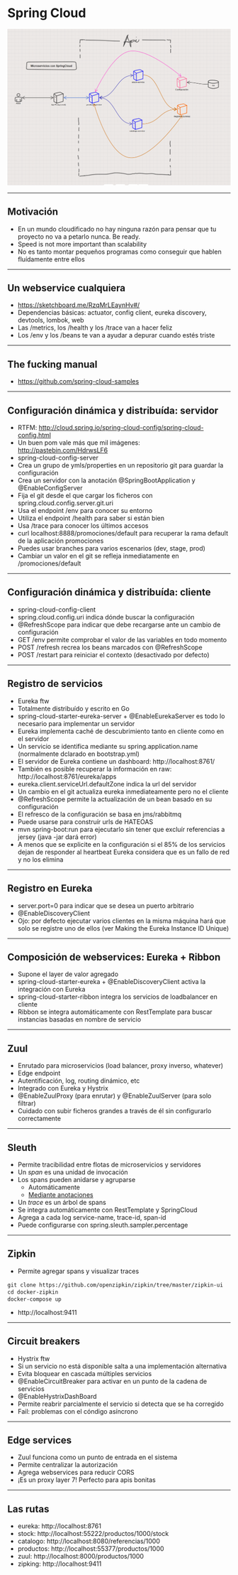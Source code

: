 # Spring Cloud

![Arquitectura general](esquema.png)

---
## Motivación

* En un mundo cloudificado no hay ninguna razón para pensar que tu proyecto no va a petarlo nunca. Be ready.
* Speed is not more important than scalability
* No es tanto montar pequeños programas como conseguir que hablen fluídamente entre ellos



---
## Un webservice cualquiera

* https://sketchboard.me/RzqMrLEaynHv#/
* Dependencias básicas: actuator, config client, eureka discovery, devtools, lombok, web
* Las /metrics, los /health y los /trace van a hacer feliz
* Los /env y los /beans te van a ayudar a depurar cuando estés triste
  


---
## The fucking manual

* https://github.com/spring-cloud-samples

---
## Configuración dinámica y distribuída: servidor

* RTFM: http://cloud.spring.io/spring-cloud-config/spring-cloud-config.html
* Un buen pom vale más que mil imágenes: http://pastebin.com/HdrwsLF6
* spring-cloud-config-server
* Crea un grupo de ymls/properties en un repositorio git para guardar la configuración
* Crea un servidor con la anotación @SpringBootApplication y @EnableConfigServer
* Fija el git desde el que cargar los ficheros con spring.cloud.config.server.git.uri
* Usa el endpoint /env para conocer su entorno 
* Utiliza el endpoint /health para saber si están bien
* Usa /trace para conocer los últimos accesos
* curl localhost:8888/promociones/default para recuperar la rama default de la aplicación promociones 
* Puedes usar branches para varios escenarios (dev, stage, prod)
* Cambiar un valor en el git se refleja inmediatamente en /promociones/default 



---
## Configuración dinámica y distribuída: cliente

* spring-cloud-config-client
* spring.cloud.config.uri indica dónde buscar la configuración 
* @RefreshScope para indicar que debe recargarse ante un cambio de configuración
* GET /env permite comprobar el valor de las variables en todo momento
* POST /refresh recrea los beans marcados con @RefreshScope
* POST /restart para reiniciar el contexto (desactivado por defecto)




---
## Registro de servicios 

* Eureka ftw 
* Totalmente distribuído y escrito en Go
* spring-cloud-starter-eureka-server + @EnableEurekaServer es todo lo necesario para implementar un servidor
* Eureka implementa caché de descubrimiento tanto en cliente como en el servidor
* Un servicio se identifica mediante su spring.application.name (normalmente dclarado en bootstrap.yml)
* El servidor de Eureka contiene un dashboard: http://localhost:8761/
* También es posible recuperar la información en raw: http://localhost:8761/eureka/apps
* eureka.client.serviceUrl.defaultZone indica la url del servidor
* Un cambio en el git actualiza eureka inmediateamente pero no el cliente
* @RefreshScope permite la actualización de un bean basado en su configuración
* El refresco de la configuración se basa en jms/rabbitmq 
* Puede usarse para construír urls de HATEOAS
* mvn spring-boot:run para ejecutarlo sin tener que excluír referencias a jersey (java -jar dará error)
* A menos que se explicite en la configuración si el 85% de los servicios dejan de responder al heartbeat Eureka considera que es un fallo de red y no los elimina



---
## Registro en Eureka

* server.port=0 para indicar que se desea un puerto arbitrario
* @EnableDiscoveryClient
* Ojo: por defecto ejecutar varios clientes en la misma máquina hará que solo se registre uno de ellos (ver Making the Eureka Instance ID Unique) 



---
## Composición de webservices: Eureka + Ribbon

* Supone el layer de valor agregado
* spring-cloud-starter-eureka + @EnableDiscoveryClient activa la integración con Eureka 
* spring-cloud-starter-ribbon integra los servicios de loadbalancer en cliente
* Ribbon se integra automáticamente con RestTemplate para buscar instancias basadas en nombre de servicio 
  
---
## Zuul

* Enrutado para microservicios (load balancer, proxy inverso, whatever)
* Edge endpoint 
* Autentificación, log, routing dinámico, etc
* Integrado con Eureka y Hystrix 
* @EnableZuulProxy (para enrutar) y @EnableZuulServer (para solo filtrar)
* Cuidado con subir ficheros grandes a través de él sin configurarlo correctamente

---
## Sleuth

* Permite tracibilidad entre flotas de microservicios y servidores
* Un *span* es una unidad de invocación
* Los spans pueden anidarse y agruparse
	* Automáticamente
	* [Mediante anotaciones](https://cloud.spring.io/spring-cloud-sleuth/spring-cloud-sleuth.html#_managing_spans_with_annotations)
* Un *trace* es un árbol de spans
* Se integra automáticamente con RestTemplate y SpringCloud
* Agrega a cada log service-name, trace-id, span-id
* Puede configurarse con spring.sleuth.sampler.percentage

---
## Zipkin

* Permite agregar spans y visualizar traces
```
git clone https://github.com/openzipkin/zipkin/tree/master/zipkin-ui
cd docker-zipkin
docker-compose up
```
* http://localhost:9411

---
## Circuit breakers

* Hystrix ftw
* Si un servicio no está disponible salta a una implementación alternativa
* Evita bloquear en cascada múltiples servicios 
* @EnableCircuitBreaker para activar en un punto de la cadena de servicios 
* @EnableHystrixDashBoard
* Permite reabrir parcialmente el servicio si detecta que se ha corregido
* Fail: problemas con el cóndigo asíncrono

---
## Edge services

* Zuul funciona como un punto de entrada en el sistema
* Permite centralizar la autorización
* Agrega webservices para reducir CORS
* ¡Es un proxy layer 7! Perfecto para apis bonitas



---
## Las rutas

* eureka: http://localhost:8761
* stock: http://localhost:55222/productos/1000/stock
* catalogo: http://localhost:8080/referencias/1000
* productos: http://localhost:55377/productos/1000
* zuul: http://localhost:8000/productos/1000
* zipking: http://localhost:9411








